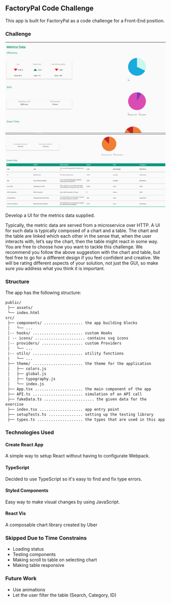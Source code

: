 ## FactoryPal Code Challenge

This app is built for FactoryPal as a code challenge for a Front-End position.

### Challenge

![Screenshot of the application](./images/metrics-chart.png)
![Screenshot of the application](./images/metrics-table.png)

Develop a UI for the metrics data supplied.

Typically, the metric data are served from a microservice over HTTP.
A UI for such data is typically composed of a chart and a table. The chart and the table are linked which each other in the sense that, when the user interacts with, let’s say the chart, then the table might react in some way.
You are free to choose how you want to tackle this challenge. We recommend you follow the above suggestion with the chart and table, but feel free to go for a different design if you feel confident and creative. We will be rating different aspects of your solution, not just the GUI, so make sure you address what you think it is important.

### Structure

The app has the following structure:

```
public/
 ├── assets/
 └── index.html
src/
 ├── components/ ................. the app building blocks
 │   └── ...
 │-- hooks/ ...................... custom Hooks
 | -- icons/ ...................... contains svg icons
 │-- providers/ .................. custom Providers
 │   └── ...
 |-- utils/ ...................... utility functions
 |   └── ...
 ├── theme/ ...................... the theme for the application
 │   ├── colors.js
 │   ├── global.js
 │   ├── typography.js
 │   └── index.js
 ├── App.tsx ..................... the main component of the app
 ├── API.ts ...................... simulation of an API call
 ├── fakeData.ts ...................... the given data for the exercise
 ├── index.tsx ................... app entry point
 ├── setupTests.ts ............... setting up the testing library
 ├── types.ts .................... the types that are used in this app
```

### Technologies Used

#### Create React App
A simple way to setup React without having to configurate Webpack.

#### TypeScript
Decided to use TypeScript so it's easy to find and fix type errors.

#### Styled Components
Easy way to make visual changes by using JavaScript.

#### React Vis
A composable chart library created by Uber

### Skipped Due to Time Constrains
- Loading status
- Testing components
- Making scroll to table on selecting chart
- Making table responsive

### Future Work
- Use animations
- Let the user filter the table (Search, Category, ID)